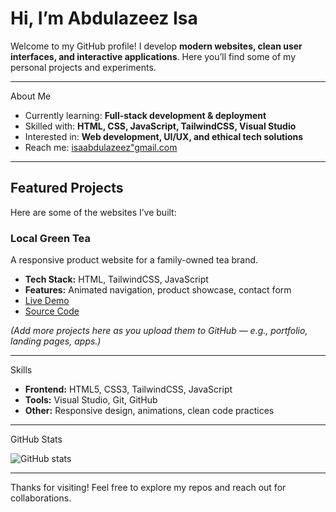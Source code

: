 #  Hi, I’m Abdulazeez Isa

Welcome to my GitHub profile! I develop **modern websites, clean user interfaces, and interactive applications**. Here you’ll find some of my personal projects and experiments.

---

About Me

*  Currently learning: **Full-stack development & deployment**
*  Skilled with: **HTML, CSS, JavaScript, TailwindCSS, Visual Studio**
*  Interested in: **Web development, UI/UX, and ethical tech solutions**
*  Reach me: [isaabdulazeez"gmail.com](mailto:isaabdulazeez"gmail.com)

---

## Featured Projects

Here are some of the websites I’ve built:

### Local Green Tea

A responsive product website for a family-owned tea brand.

* **Tech Stack:** HTML, TailwindCSS, JavaScript
* **Features:** Animated navigation, product showcase, contact form
*  [Live Demo](https://your-username.github.io/local-green-tea-website)
*  [Source Code](https://github.com/your-username/local-green-tea-website)

*(Add more projects here as you upload them to GitHub — e.g., portfolio, landing pages, apps.)*

---

Skills

* **Frontend:** HTML5, CSS3, TailwindCSS, JavaScript
* **Tools:** Visual Studio, Git, GitHub
* **Other:** Responsive design, animations, clean code practices

---

GitHub Stats

![GitHub stats](https://github-readme-stats.vercel.app/api?username=your-username\&show_icons=true\&theme=radical)

---

Thanks for visiting! Feel free to explore my repos and reach out for collaborations.
